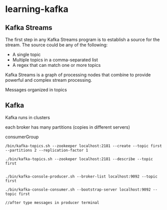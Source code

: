 # learning-kafka


## Kafka Streams
The first step in any Kafka Streams program is to establish a source for the stream. The source could be any of the following:

* A single topic
* Multiple topics in a comma-separated list
* A regex that can match one or more topics



Kafka Streams is a graph of processing nodes that combine to provide powerful and complex stream processing.


Messages organized in topics


## Kafka 

Kafka runs in clusters

each broker has many partitions (copies in different servers)

consumerGroup 


```
/bin/kafka-topics.sh --zookeeper localhost:2181 --create --topic first --partitions 2 --replication-factor 1

./bin/kafka-topics.sh --zookeper localhost:2181 --describe --topic first


./bin/kafka-console-producer.sh --broker-list localhost:9092 --topic first

./bin/kafka-console-consumer.sh --bootstrap-server localhost:9092 --topic first

//after type messages in producer terminal
```
